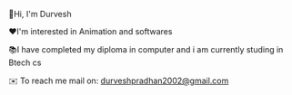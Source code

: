 👋Hi, I'm Durvesh

❤️I'm interested in Animation and softwares

📚I have completed my diploma in computer and i am currently studing in Btech cs

✉️ To reach me mail on: durveshpradhan2002@gmail.com


